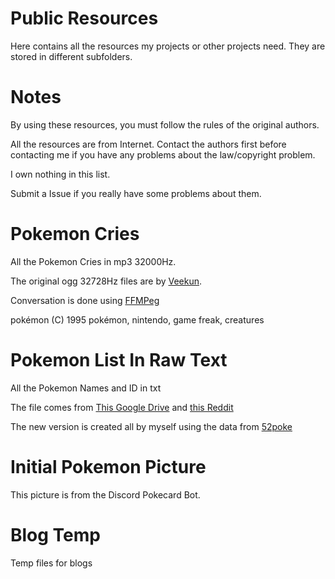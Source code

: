 # Public Resources
Here contains all the resources my projects or other projects need. They are stored in different subfolders. 

# Notes
By using these resources, you must follow the rules of the original authors.

All the resources are from Internet. Contact the authors first before contacting me if you have any problems about the law/copyright problem.

I own nothing in this list.

Submit a Issue if you really have some problems about them.

# Pokemon Cries
All the Pokemon Cries in mp3 32000Hz. 

The original ogg 32728Hz files are by [Veekun](https://veekun.com/).

Conversation is done using [FFMPeg](http://ffmpeg.org/)

pokémon (C) 1995 pokémon, nintendo, game freak, creatures

# Pokemon List In Raw Text
All the Pokemon Names and ID in txt

The file comes from [This Google Drive](https://docs.google.com/spreadsheets/d/18gKB3Y8yBzl0fha6H6Hs1-bZOax4HpjlFvWCGdXrfWQ/edit#gid=0) and [this Reddit](https://www.reddit.com/r/pokemon/comments/1qrnw8/i_made_a_few_plain_text_printer_friendly_pokemon/)

The new version is created all by myself using the data from [52poke](https://wiki.52poke.com/wiki/%E5%AE%9D%E5%8F%AF%E6%A2%A6%E5%88%97%E8%A1%A8%EF%BC%88%E6%8C%89%E5%85%A8%E5%9B%BD%E5%9B%BE%E9%89%B4%E7%BC%96%E5%8F%B7%EF%BC%89/%E7%AE%80%E5%8D%95%E7%89%88)

# Initial Pokemon Picture
This picture is from the Discord Pokecard Bot.

# Blog Temp
Temp files for blogs
